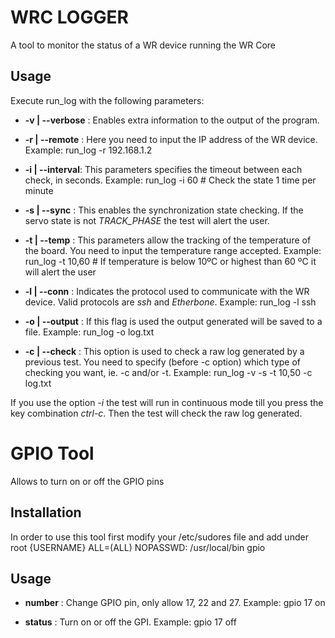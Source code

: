 # WRC LOGGER
A tool to monitor the status of a WR device running the WR Core

## Usage
Execute run_log with the following parameters:

* **-v | --verbose** : Enables extra information to the output of the program.

* **-r | --remote**  : Here you need to input the IP address of the WR device.
Example:
        run_log -r 192.168.1.2

* **-i | --interval**: This parameters specifies the timeout between each check, in seconds.
Example:
        run_log -i 60 # Check the state 1 time per minute

* **-s | --sync**    : This enables the synchronization state checking. If the
servo state is not *TRACK_PHASE* the test will alert the user.

* **-t | --temp**    : This parameters allow the tracking of the temperature of
the board. You need to input the temperature range accepted. Example:
        run_log -t 10,60 # If temperature is below 10ºC or highest than 60 ºC it will alert the user

* **-l | --conn**    : Indicates the protocol used to communicate with the WR
device. Valid protocols are *ssh* and *Etherbone*. Example:
        run_log -l ssh

* **-o | --output**  : If this flag is used the output generated will be saved to
a file. Example:
        run_log -o log.txt

* **-c | --check**   : This option is used to check a raw log generated by a
previous test. You need to specify (before -c option) which type of checking you
want, ie. -c and/or -t. Example:
        run_log -v -s -t 10,50 -c log.txt

If you use the option *-i* the test will run in continuous mode till you press
the key combination *ctrl-c*. Then the test will check the raw log generated.


# GPIO Tool
Allows to turn on or off the GPIO pins

## Installation
In order to use this tool first modify your /etc/sudores file and add under root
{USERNAME} ALL=(ALL) NOPASSWD: /usr/local/bin gpio

## Usage
* **number**   : Change GPIO pin, only allow 17, 22 and 27. Example:
        gpio 17 on

* **status**   : Turn on or off the GPI. Example:
        gpio 17 off
